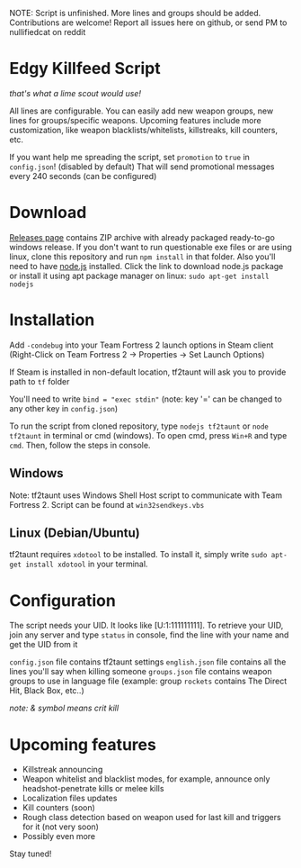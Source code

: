 NOTE: Script is unfinished. More lines and groups should be added. Contributions are welcome!
Report all issues here on github, or send PM to nullifiedcat on reddit

# Edgy Killfeed Script
_that's what a lime scout would use!_

All lines are configurable. You can easily add new weapon groups, new lines for groups/specific weapons. Upcoming features include more customization, like weapon blacklists/whitelists, killstreaks, kill counters, etc.

If you want help me spreading the script, set ```promotion``` to ```true``` in ```config.json```! (disabled by default) That will send promotional messages every 240 seconds (can be configured)

# Download

[Releases page](https://github.com/nullifiedcat/tf2taunt/releases) contains ZIP archive with already packaged ready-to-go windows release. If you don't want to run questionable exe files or are using linux, clone this repository and run ```npm install``` in that folder. Also you'll need to have [node.js](https://nodejs.org/) installed. Click the link to download node.js package or install it using apt package manager on linux:
```sudo apt-get install nodejs```

# Installation

Add ```-condebug``` into your Team Fortress 2 launch options in Steam client (Right-Click on Team Fortress 2 -> Properties -> Set Launch Options)

If Steam is installed in non-default location, tf2taunt will ask you to provide path to ```tf``` folder

You'll need to write ```bind = "exec stdin"``` (note: key '=' can be changed to any other key in ```config.json```)

To run the script from cloned repository, type ```nodejs tf2taunt``` or ```node tf2taunt``` in terminal or cmd (windows). To open cmd, press ```Win+R``` and type ```cmd```.
Then, follow the steps in console.

## Windows
Note: tf2taunt uses Windows Shell Host script to communicate with Team Fortress 2. Script can be found at ```win32sendkeys.vbs```
## Linux (Debian/Ubuntu)
tf2taunt requires ```xdotool``` to be installed. To install it, simply write ```sudo apt-get install xdotool``` in your terminal.

# Configuration

The script needs your UID. It looks like [U:1:111111111]. To retrieve your UID, join any server and type ```status``` in console, find the line with your name and get the UID from it

```config.json``` file contains tf2taunt settings
```english.json``` file contains all the lines you'll say when killing someone
```groups.json``` file contains weapon groups to use in language file (example: group ```rockets``` contains The Direct Hit, Black Box, etc..)

_note: & symbol means crit kill_

# Upcoming features

* Killstreak announcing
* Weapon whitelist and blacklist modes, for example, announce only headshot-penetrate kills or melee kills
* Localization files updates
* Kill counters (soon)
* Rough class detection based on weapon used for last kill and triggers for it (not very soon)
* Possibly even more

Stay tuned!
